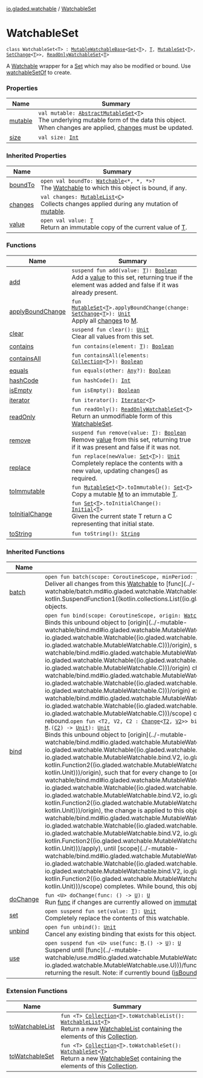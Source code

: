 [io.gladed.watchable](../index.md) / [WatchableSet](./index.md)

# WatchableSet

`class WatchableSet<T> : `[`MutableWatchableBase`](../-mutable-watchable-base/index.md)`<`[`Set`](https://kotlinlang.org/api/latest/jvm/stdlib/kotlin.collections/-set/index.html)`<`[`T`](index.md#T)`>, `[`T`](index.md#T)`, `[`MutableSet`](https://kotlinlang.org/api/latest/jvm/stdlib/kotlin.collections/-mutable-set/index.html)`<`[`T`](index.md#T)`>, `[`SetChange`](../-set-change/index.md)`<`[`T`](index.md#T)`>>, `[`ReadOnlyWatchableSet`](../-read-only-watchable-set.md)`<`[`T`](index.md#T)`>`

A [Watchable](../-watchable/index.md) wrapper for a [Set](https://kotlinlang.org/api/latest/jvm/stdlib/kotlin.collections/-set/index.html) which may also be modified or bound. Use [watchableSetOf](../watchable-set-of.md) to create.

### Properties

| Name | Summary |
|---|---|
| [mutable](mutable.md) | `val mutable: `[`AbstractMutableSet`](https://kotlinlang.org/api/latest/jvm/stdlib/kotlin.collections/-abstract-mutable-set/index.html)`<`[`T`](index.md#T)`>`<br>The underlying mutable form of the data this object. When changes are applied, [changes](../-mutable-watchable-base/changes.md) must be updated. |
| [size](size.md) | `val size: `[`Int`](https://kotlinlang.org/api/latest/jvm/stdlib/kotlin/-int/index.html) |

### Inherited Properties

| Name | Summary |
|---|---|
| [boundTo](../-mutable-watchable-base/bound-to.md) | `open val boundTo: `[`Watchable`](../-watchable/index.md)`<*, *, *>?`<br>The [Watchable](../-watchable/index.md) to which this object is bound, if any. |
| [changes](../-mutable-watchable-base/changes.md) | `val changes: `[`MutableList`](https://kotlinlang.org/api/latest/jvm/stdlib/kotlin.collections/-mutable-list/index.html)`<`[`C`](../-mutable-watchable-base/index.md#C)`>`<br>Collects changes applied during any mutation of [mutable](../-mutable-watchable-base/mutable.md). |
| [value](../-mutable-watchable-base/value.md) | `open val value: `[`T`](../-mutable-watchable-base/index.md#T)<br>Return an immutable copy of the current value of [T](../-watchable/index.md#T). |

### Functions

| Name | Summary |
|---|---|
| [add](add.md) | `suspend fun add(value: `[`T`](index.md#T)`): `[`Boolean`](https://kotlinlang.org/api/latest/jvm/stdlib/kotlin/-boolean/index.html)<br>Add a [value](add.md#io.gladed.watchable.WatchableSet$add(io.gladed.watchable.WatchableSet.T)/value) to this set, returning true if the element was added and false if it was already present. |
| [applyBoundChange](apply-bound-change.md) | `fun `[`MutableSet`](https://kotlinlang.org/api/latest/jvm/stdlib/kotlin.collections/-mutable-set/index.html)`<`[`T`](index.md#T)`>.applyBoundChange(change: `[`SetChange`](../-set-change/index.md)`<`[`T`](index.md#T)`>): `[`Unit`](https://kotlinlang.org/api/latest/jvm/stdlib/kotlin/-unit/index.html)<br>Apply all [changes](../-mutable-watchable-base/changes.md) to [M](../-mutable-watchable-base/index.md#M). |
| [clear](clear.md) | `suspend fun clear(): `[`Unit`](https://kotlinlang.org/api/latest/jvm/stdlib/kotlin/-unit/index.html)<br>Clear all values from this set. |
| [contains](contains.md) | `fun contains(element: `[`T`](index.md#T)`): `[`Boolean`](https://kotlinlang.org/api/latest/jvm/stdlib/kotlin/-boolean/index.html) |
| [containsAll](contains-all.md) | `fun containsAll(elements: `[`Collection`](https://kotlinlang.org/api/latest/jvm/stdlib/kotlin.collections/-collection/index.html)`<`[`T`](index.md#T)`>): `[`Boolean`](https://kotlinlang.org/api/latest/jvm/stdlib/kotlin/-boolean/index.html) |
| [equals](equals.md) | `fun equals(other: `[`Any`](https://kotlinlang.org/api/latest/jvm/stdlib/kotlin/-any/index.html)`?): `[`Boolean`](https://kotlinlang.org/api/latest/jvm/stdlib/kotlin/-boolean/index.html) |
| [hashCode](hash-code.md) | `fun hashCode(): `[`Int`](https://kotlinlang.org/api/latest/jvm/stdlib/kotlin/-int/index.html) |
| [isEmpty](is-empty.md) | `fun isEmpty(): `[`Boolean`](https://kotlinlang.org/api/latest/jvm/stdlib/kotlin/-boolean/index.html) |
| [iterator](iterator.md) | `fun iterator(): `[`Iterator`](https://kotlinlang.org/api/latest/jvm/stdlib/kotlin.collections/-iterator/index.html)`<`[`T`](index.md#T)`>` |
| [readOnly](read-only.md) | `fun readOnly(): `[`ReadOnlyWatchableSet`](../-read-only-watchable-set.md)`<`[`T`](index.md#T)`>`<br>Return an unmodifiable form of this [WatchableSet](./index.md). |
| [remove](remove.md) | `suspend fun remove(value: `[`T`](index.md#T)`): `[`Boolean`](https://kotlinlang.org/api/latest/jvm/stdlib/kotlin/-boolean/index.html)<br>Remove [value](remove.md#io.gladed.watchable.WatchableSet$remove(io.gladed.watchable.WatchableSet.T)/value) from this set, returning true if it was present and false if it was not. |
| [replace](replace.md) | `fun replace(newValue: `[`Set`](https://kotlinlang.org/api/latest/jvm/stdlib/kotlin.collections/-set/index.html)`<`[`T`](index.md#T)`>): `[`Unit`](https://kotlinlang.org/api/latest/jvm/stdlib/kotlin/-unit/index.html)<br>Completely replace the contents with a new value, updating changes() as required. |
| [toImmutable](to-immutable.md) | `fun `[`MutableSet`](https://kotlinlang.org/api/latest/jvm/stdlib/kotlin.collections/-mutable-set/index.html)`<`[`T`](index.md#T)`>.toImmutable(): `[`Set`](https://kotlinlang.org/api/latest/jvm/stdlib/kotlin.collections/-set/index.html)`<`[`T`](index.md#T)`>`<br>Copy a mutable [M](../-mutable-watchable-base/index.md#M) to an immutable [T](../-mutable-watchable-base/index.md#T). |
| [toInitialChange](to-initial-change.md) | `fun `[`Set`](https://kotlinlang.org/api/latest/jvm/stdlib/kotlin.collections/-set/index.html)`<`[`T`](index.md#T)`>.toInitialChange(): `[`Initial`](../-set-change/-initial/index.md)`<`[`T`](index.md#T)`>`<br>Given the current state T return a C representing that initial state. |
| [toString](to-string.md) | `fun toString(): `[`String`](https://kotlinlang.org/api/latest/jvm/stdlib/kotlin/-string/index.html) |

### Inherited Functions

| Name | Summary |
|---|---|
| [batch](../-mutable-watchable-base/batch.md) | `open fun batch(scope: CoroutineScope, minPeriod: `[`Long`](https://kotlinlang.org/api/latest/jvm/stdlib/kotlin/-long/index.html)`, func: suspend (`[`List`](https://kotlinlang.org/api/latest/jvm/stdlib/kotlin.collections/-list/index.html)`<`[`C`](../-mutable-watchable-base/index.md#C)`>) -> `[`Unit`](https://kotlinlang.org/api/latest/jvm/stdlib/kotlin/-unit/index.html)`): `[`WatchHandle`](../-watch-handle/index.md)<br>Deliver all changes from this [Watchable](../-watchable/index.md) to [func](../-watchable/batch.md#io.gladed.watchable.Watchable$batch(kotlinx.coroutines.CoroutineScope, kotlin.Long, kotlin.SuspendFunction1((kotlin.collections.List((io.gladed.watchable.Watchable.C)), kotlin.Unit)))/func) as lists of [Change](../-change/index.md) objects. |
| [bind](../-mutable-watchable-base/bind.md) | `open fun bind(scope: CoroutineScope, origin: `[`Watchable`](../-watchable/index.md)`<`[`T`](../-mutable-watchable-base/index.md#T)`, `[`V`](../-mutable-watchable-base/index.md#V)`, `[`C`](../-mutable-watchable-base/index.md#C)`>): `[`Unit`](https://kotlinlang.org/api/latest/jvm/stdlib/kotlin/-unit/index.html)<br>Binds this unbound object to [origin](../-mutable-watchable/bind.md#io.gladed.watchable.MutableWatchable$bind(kotlinx.coroutines.CoroutineScope, io.gladed.watchable.Watchable((io.gladed.watchable.MutableWatchable.T, io.gladed.watchable.MutableWatchable.V, io.gladed.watchable.MutableWatchable.C)))/origin), such that when [origin](../-mutable-watchable/bind.md#io.gladed.watchable.MutableWatchable$bind(kotlinx.coroutines.CoroutineScope, io.gladed.watchable.Watchable((io.gladed.watchable.MutableWatchable.T, io.gladed.watchable.MutableWatchable.V, io.gladed.watchable.MutableWatchable.C)))/origin) changes, this object is updated to match [origin](../-mutable-watchable/bind.md#io.gladed.watchable.MutableWatchable$bind(kotlinx.coroutines.CoroutineScope, io.gladed.watchable.Watchable((io.gladed.watchable.MutableWatchable.T, io.gladed.watchable.MutableWatchable.V, io.gladed.watchable.MutableWatchable.C)))/origin) exactly, until [scope](../-mutable-watchable/bind.md#io.gladed.watchable.MutableWatchable$bind(kotlinx.coroutines.CoroutineScope, io.gladed.watchable.Watchable((io.gladed.watchable.MutableWatchable.T, io.gladed.watchable.MutableWatchable.V, io.gladed.watchable.MutableWatchable.C)))/scope) completes. While bound, this object may not be externally modified or rebound.`open fun <T2, V2, C2 : `[`Change`](../-change/index.md)`<`[`T2`](../-mutable-watchable-base/bind.md#T2)`, `[`V2`](../-mutable-watchable-base/bind.md#V2)`>> bind(scope: CoroutineScope, origin: `[`Watchable`](../-watchable/index.md)`<`[`T2`](../-mutable-watchable-base/bind.md#T2)`, `[`V2`](../-mutable-watchable-base/bind.md#V2)`, `[`C2`](../-mutable-watchable-base/bind.md#C2)`>, apply: `[`M`](../-mutable-watchable-base/index.md#M)`.(`[`C2`](../-mutable-watchable-base/bind.md#C2)`) -> `[`Unit`](https://kotlinlang.org/api/latest/jvm/stdlib/kotlin/-unit/index.html)`): `[`Unit`](https://kotlinlang.org/api/latest/jvm/stdlib/kotlin/-unit/index.html)<br>Binds this unbound object to [origin](../-mutable-watchable/bind.md#io.gladed.watchable.MutableWatchable$bind(kotlinx.coroutines.CoroutineScope, io.gladed.watchable.Watchable((io.gladed.watchable.MutableWatchable.bind.T2, io.gladed.watchable.MutableWatchable.bind.V2, io.gladed.watchable.MutableWatchable.bind.C2)), kotlin.Function2((io.gladed.watchable.MutableWatchable.M, io.gladed.watchable.MutableWatchable.bind.C2, kotlin.Unit)))/origin), such that for every change to [origin](../-mutable-watchable/bind.md#io.gladed.watchable.MutableWatchable$bind(kotlinx.coroutines.CoroutineScope, io.gladed.watchable.Watchable((io.gladed.watchable.MutableWatchable.bind.T2, io.gladed.watchable.MutableWatchable.bind.V2, io.gladed.watchable.MutableWatchable.bind.C2)), kotlin.Function2((io.gladed.watchable.MutableWatchable.M, io.gladed.watchable.MutableWatchable.bind.C2, kotlin.Unit)))/origin), the change is applied to this object with [apply](../-mutable-watchable/bind.md#io.gladed.watchable.MutableWatchable$bind(kotlinx.coroutines.CoroutineScope, io.gladed.watchable.Watchable((io.gladed.watchable.MutableWatchable.bind.T2, io.gladed.watchable.MutableWatchable.bind.V2, io.gladed.watchable.MutableWatchable.bind.C2)), kotlin.Function2((io.gladed.watchable.MutableWatchable.M, io.gladed.watchable.MutableWatchable.bind.C2, kotlin.Unit)))/apply), until [scope](../-mutable-watchable/bind.md#io.gladed.watchable.MutableWatchable$bind(kotlinx.coroutines.CoroutineScope, io.gladed.watchable.Watchable((io.gladed.watchable.MutableWatchable.bind.T2, io.gladed.watchable.MutableWatchable.bind.V2, io.gladed.watchable.MutableWatchable.bind.C2)), kotlin.Function2((io.gladed.watchable.MutableWatchable.M, io.gladed.watchable.MutableWatchable.bind.C2, kotlin.Unit)))/scope) completes. While bound, this object may not be externally modified or rebound. |
| [doChange](../-mutable-watchable-base/do-change.md) | `fun <U> doChange(func: () -> `[`U`](../-mutable-watchable-base/do-change.md#U)`): `[`U`](../-mutable-watchable-base/do-change.md#U)<br>Run [func](../-mutable-watchable-base/do-change.md#io.gladed.watchable.MutableWatchableBase$doChange(kotlin.Function0((io.gladed.watchable.MutableWatchableBase.doChange.U)))/func) if changes are currently allowed on [immutable](#), or throw if not. |
| [set](../-mutable-watchable-base/set.md) | `open suspend fun set(value: `[`T`](../-mutable-watchable-base/index.md#T)`): `[`Unit`](https://kotlinlang.org/api/latest/jvm/stdlib/kotlin/-unit/index.html)<br>Completely replace the contents of this watchable. |
| [unbind](../-mutable-watchable-base/unbind.md) | `open fun unbind(): `[`Unit`](https://kotlinlang.org/api/latest/jvm/stdlib/kotlin/-unit/index.html)<br>Cancel any existing binding that exists for this object. |
| [use](../-mutable-watchable-base/use.md) | `open suspend fun <U> use(func: `[`M`](../-mutable-watchable-base/index.md#M)`.() -> `[`U`](../-mutable-watchable-base/use.md#U)`): `[`U`](../-mutable-watchable-base/use.md#U)<br>Suspend until [func](../-mutable-watchable/use.md#io.gladed.watchable.MutableWatchable$use(kotlin.Function1((io.gladed.watchable.MutableWatchable.M, io.gladed.watchable.MutableWatchable.use.U)))/func) can safely execute, reading and/or writing data on [M](../-mutable-watchable/index.md#M) as desired and returning the result. Note: if currently bound ([isBound](../-mutable-watchable/is-bound.md) returns true), attempts to modify [M](../-mutable-watchable/index.md#M) will throw. |

### Extension Functions

| Name | Summary |
|---|---|
| [toWatchableList](../kotlin.collections.-collection/to-watchable-list.md) | `fun <T> `[`Collection`](https://kotlinlang.org/api/latest/jvm/stdlib/kotlin.collections/-collection/index.html)`<`[`T`](../kotlin.collections.-collection/to-watchable-list.md#T)`>.toWatchableList(): `[`WatchableList`](../-watchable-list/index.md)`<`[`T`](../kotlin.collections.-collection/to-watchable-list.md#T)`>`<br>Return a new [WatchableList](../-watchable-list/index.md) containing the elements of this [Collection](https://kotlinlang.org/api/latest/jvm/stdlib/kotlin.collections/-collection/index.html). |
| [toWatchableSet](../kotlin.collections.-collection/to-watchable-set.md) | `fun <T> `[`Collection`](https://kotlinlang.org/api/latest/jvm/stdlib/kotlin.collections/-collection/index.html)`<`[`T`](../kotlin.collections.-collection/to-watchable-set.md#T)`>.toWatchableSet(): `[`WatchableSet`](./index.md)`<`[`T`](../kotlin.collections.-collection/to-watchable-set.md#T)`>`<br>Return a new [WatchableSet](./index.md) containing the elements of this [Collection](https://kotlinlang.org/api/latest/jvm/stdlib/kotlin.collections/-collection/index.html). |
